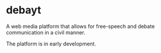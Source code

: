 # debayt
A web media platform that allows for free-speech and debate communication in a civil manner.

The platform is in early development.